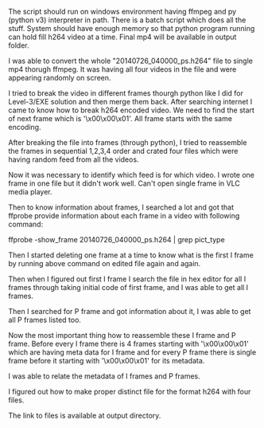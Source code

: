 The script should run on windows environment having ffmpeg and py (python v3) interpreter in path. There is a batch script which does all the stuff. System should have enough memory so that python program running can hold fill h264 video at a time.
Final mp4 will be available in output folder.

I was able to convert the whole "20140726_040000_ps.h264" file to single mp4 thorugh ffmpeg.
It was having all four videos in the file and were appearing randomly on screen.

I tried to break the video in different frames thourgh python like I did for Level-3/EXE solution and then merge them back.
After searching internet I came to know how to break h264 encoded video. We need to find the start of next frame which is '\x00\x00\x01'.
All frame starts with the same encoding.

After breaking the file into frames (through python), I tried to reassemble the frames in sequential 1,2,3,4 order and crated four files which were having random feed from all the videos.

Now it was necessary to identify which feed is for which video. I wrote one frame in one file but it didn't work well. Can't open single frame in VLC media player.

Then to know information about frames, I searched a lot and got that ffprobe provide information about each frame in a video with following command:

ffprobe -show_frame 20140726_040000_ps.h264 | grep pict_type 

Then I started deleting one frame at a time to know what is the first I frame by running above command on edited file again and again.

Then when I figured out first I frame I search the file in hex editor for all I frames through taking initial code of first frame, and I was able to get all I frames.

Then I searched for P frame and got information about it, I was able to get all P frames listed too.

Now the most important thing how to reassemble these I frame and P frame. Before every I frame there is 4 frames starting with '\x00\x00\x01' which are having meta data for I frame and for every P frame there is single frame before it starting with '\x00\x00\x01' for its metadata.

I was able to relate the metadata of I frames and P frames.

I figured out how to make proper distinct file for the format h264 with four files.

The link to files is available at output directory.

